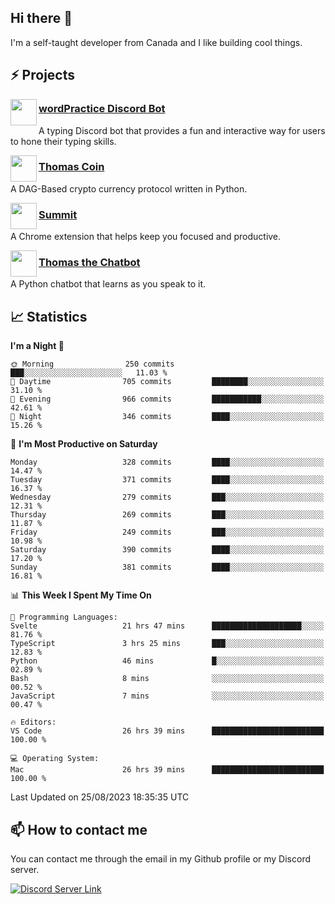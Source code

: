 <h2>Hi there 👋</h2>

<p>I'm a self-taught developer from Canada and I like building cool things.</p>

<h2>⚡ Projects</h2>

<img align="left" src="https://i.imgur.com/BIzs17V.png" width="42" height="42" />
<h3><a target="_blank" href="https://wordpractice.principle.sh/">wordPractice Discord Bot</a></h3>
<p>A typing Discord bot that provides a fun and interactive way for users to hone their typing skills.</p>

<img align="left" src="https://i.imgur.com/4FdQpgN.png" width="42" height="42" />
<h3><a href="https://github.com/principle105/thomas-coin">Thomas Coin</a></h3>
<p>A DAG-Based crypto currency protocol written in Python.</p>

<img align="left" src="https://i.imgur.com/Ly8Atho.png" width="42" height="42" />
<h3><a href="https://summit.sh/">Summit</a></h3>
<p>A Chrome extension that helps keep you focused and productive.</p>

<img align="left" src="https://i.imgur.com/hA9YF2s.png" width="42" height="42" />
<h3><a href="https://github.com/principle105/thomasthechatbot">Thomas the Chatbot</a></h3>
<p>A Python chatbot that learns as you speak to it.</p>

<h2>📈 Statistics</h2>

<!--START_SECTION:waka-->
**I'm a Night 🦉** 

```text
🌞 Morning                250 commits         ███░░░░░░░░░░░░░░░░░░░░░░   11.03 % 
🌆 Daytime                705 commits         ████████░░░░░░░░░░░░░░░░░   31.10 % 
🌃 Evening                966 commits         ███████████░░░░░░░░░░░░░░   42.61 % 
🌙 Night                  346 commits         ████░░░░░░░░░░░░░░░░░░░░░   15.26 % 
```
📅 **I'm Most Productive on Saturday** 

```text
Monday                   328 commits         ████░░░░░░░░░░░░░░░░░░░░░   14.47 % 
Tuesday                  371 commits         ████░░░░░░░░░░░░░░░░░░░░░   16.37 % 
Wednesday                279 commits         ███░░░░░░░░░░░░░░░░░░░░░░   12.31 % 
Thursday                 269 commits         ███░░░░░░░░░░░░░░░░░░░░░░   11.87 % 
Friday                   249 commits         ███░░░░░░░░░░░░░░░░░░░░░░   10.98 % 
Saturday                 390 commits         ████░░░░░░░░░░░░░░░░░░░░░   17.20 % 
Sunday                   381 commits         ████░░░░░░░░░░░░░░░░░░░░░   16.81 % 
```


📊 **This Week I Spent My Time On** 

```text
💬 Programming Languages: 
Svelte                   21 hrs 47 mins      ████████████████████░░░░░   81.76 % 
TypeScript               3 hrs 25 mins       ███░░░░░░░░░░░░░░░░░░░░░░   12.83 % 
Python                   46 mins             █░░░░░░░░░░░░░░░░░░░░░░░░   02.89 % 
Bash                     8 mins              ░░░░░░░░░░░░░░░░░░░░░░░░░   00.52 % 
JavaScript               7 mins              ░░░░░░░░░░░░░░░░░░░░░░░░░   00.47 % 

🔥 Editors: 
VS Code                  26 hrs 39 mins      █████████████████████████   100.00 % 

💻 Operating System: 
Mac                      26 hrs 39 mins      █████████████████████████   100.00 % 
```


 Last Updated on 25/08/2023 18:35:35 UTC
<!--END_SECTION:waka-->

<h2>📫 How to contact me</h2>

You can contact me through the email in my Github profile or my Discord server.

[![Discord Server Link](https://dcbadge.vercel.app/api/server/DHnk46C)](https://discord.gg/DHnk46C)

